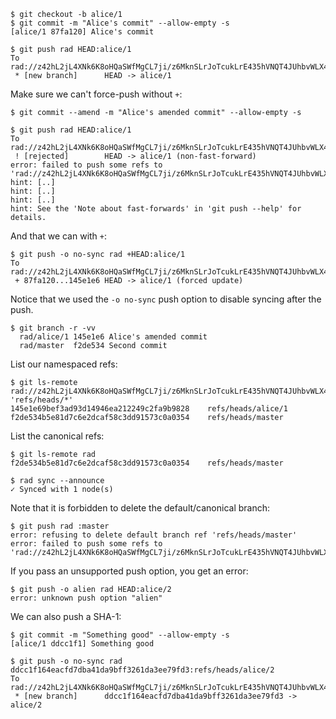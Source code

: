 ```
$ git checkout -b alice/1
$ git commit -m "Alice's commit" --allow-empty -s
[alice/1 87fa120] Alice's commit
```

``` (stderr) RAD_SOCKET=/dev/null
$ git push rad HEAD:alice/1
To rad://z42hL2jL4XNk6K8oHQaSWfMgCL7ji/z6MknSLrJoTcukLrE435hVNQT4JUhbvWLX4kUzqkEStBU8Vi
 * [new branch]      HEAD -> alice/1
```

Make sure we can't force-push without `+`:

``` (stderr)
$ git commit --amend -m "Alice's amended commit" --allow-empty -s
```
``` (stderr) (fail)
$ git push rad HEAD:alice/1
To rad://z42hL2jL4XNk6K8oHQaSWfMgCL7ji/z6MknSLrJoTcukLrE435hVNQT4JUhbvWLX4kUzqkEStBU8Vi
 ! [rejected]        HEAD -> alice/1 (non-fast-forward)
error: failed to push some refs to 'rad://z42hL2jL4XNk6K8oHQaSWfMgCL7ji/z6MknSLrJoTcukLrE435hVNQT4JUhbvWLX4kUzqkEStBU8Vi'
hint: [..]
hint: [..]
hint: [..]
hint: See the 'Note about fast-forwards' in 'git push --help' for details.
```

And that we can with `+`:

``` (stderr)
$ git push -o no-sync rad +HEAD:alice/1
To rad://z42hL2jL4XNk6K8oHQaSWfMgCL7ji/z6MknSLrJoTcukLrE435hVNQT4JUhbvWLX4kUzqkEStBU8Vi
 + 87fa120...145e1e6 HEAD -> alice/1 (forced update)
```

Notice that we used the `-o no-sync` push option to disable syncing after the push.

```
$ git branch -r -vv
  rad/alice/1 145e1e6 Alice's amended commit
  rad/master  f2de534 Second commit
```

List our namespaced refs:

```
$ git ls-remote rad://z42hL2jL4XNk6K8oHQaSWfMgCL7ji/z6MknSLrJoTcukLrE435hVNQT4JUhbvWLX4kUzqkEStBU8Vi 'refs/heads/*'
145e1e69bef3ad93d14946ea212249c2fa9b9828	refs/heads/alice/1
f2de534b5e81d7c6e2dcaf58c3dd91573c0a0354	refs/heads/master
```

List the canonical refs:

```
$ git ls-remote rad
f2de534b5e81d7c6e2dcaf58c3dd91573c0a0354	refs/heads/master
```

```
$ rad sync --announce
✓ Synced with 1 node(s)
```

Note that it is forbidden to delete the default/canonical branch:

``` (fail) (stderr)
$ git push rad :master
error: refusing to delete default branch ref 'refs/heads/master'
error: failed to push some refs to 'rad://z42hL2jL4XNk6K8oHQaSWfMgCL7ji/z6MknSLrJoTcukLrE435hVNQT4JUhbvWLX4kUzqkEStBU8Vi'
```

If you pass an unsupported push option, you get an error:

``` (stderr) (fail)
$ git push -o alien rad HEAD:alice/2
error: unknown push option "alien"
```

We can also push a SHA-1:

```
$ git commit -m "Something good" --allow-empty -s
[alice/1 ddcc1f1] Something good
```
``` (stderr)
$ git push -o no-sync rad ddcc1f164eacfd7dba41da9bff3261da3ee79fd3:refs/heads/alice/2
To rad://z42hL2jL4XNk6K8oHQaSWfMgCL7ji/z6MknSLrJoTcukLrE435hVNQT4JUhbvWLX4kUzqkEStBU8Vi
 * [new branch]      ddcc1f164eacfd7dba41da9bff3261da3ee79fd3 -> alice/2
```
